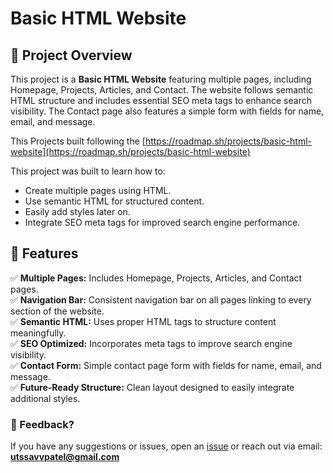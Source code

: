 # Basic HTML Website

## 📌 Project Overview

This project is a **Basic HTML Website** featuring multiple pages, including Homepage, Projects, Articles, and Contact. The website follows semantic HTML structure and includes essential SEO meta tags to enhance search visibility. The Contact page also features a simple form with fields for name, email, and message.

This Projects built following the [https://roadmap.sh/projects/basic-html-website](https://roadmap.sh/projects/basic-html-website)

This project was built to learn how to:

-   Create multiple pages using HTML.
-   Use semantic HTML for structured content.
-   Easily add styles later on.
-   Integrate SEO meta tags for improved search engine performance.

## 🌟 Features

✅ **Multiple Pages:** Includes Homepage, Projects, Articles, and Contact pages.  
✅ **Navigation Bar:** Consistent navigation bar on all pages linking to every section of the website.  
✅ **Semantic HTML:** Uses proper HTML tags to structure content meaningfully.  
✅ **SEO Optimized:** Incorporates meta tags to improve search engine visibility.  
✅ **Contact Form:** Simple contact page form with fields for name, email, and message.  
✅ **Future-Ready Structure:** Clean layout designed to easily integrate additional styles.

### 💬 Feedback?

If you have any suggestions or issues, open an [issue](https://github.com/utsxvv/roadmap.sh-projects/issues) or reach out via email: **utssavvpatel@gmail.com**
